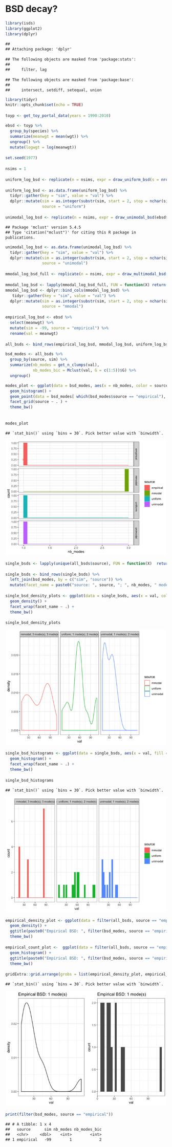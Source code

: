 BSD decay?
================

``` r
library(isds)
library(ggplot2)
library(dplyr)
```

    ## 
    ## Attaching package: 'dplyr'

    ## The following objects are masked from 'package:stats':
    ## 
    ##     filter, lag

    ## The following objects are masked from 'package:base':
    ## 
    ##     intersect, setdiff, setequal, union

``` r
library(tidyr)
knitr::opts_chunk$set(echo = TRUE)

toyp <- get_toy_portal_data(years = 1990:2010)
```

``` r
ebsd <- toyp %>%
  group_by(species) %>%
  summarize(meanwgt = mean(wgt)) %>%
  ungroup() %>%
  mutate(logwgt = log(meanwgt))

set.seed(1977)

nsims = 1

uniform_log_bsd <- replicate(n = nsims, expr = draw_uniform_bsd(s = nrow(ebsd), min =  min(ebsd$meanwgt), max =max(ebsd$meanwgt)))

uniform_log_bsd <- as.data.frame(uniform_log_bsd) %>%
  tidyr::gather(key = "sim", value = "val") %>%
  dplyr::mutate(sim = as.integer(substr(sim, start = 2, stop = nchar(sim))),
                source = "uniform")

unimodal_log_bsd <- replicate(n = nsims, expr = draw_unimodal_bsd(ebsd$meanwgt))
```

    ## Package 'mclust' version 5.4.5
    ## Type 'citation("mclust")' for citing this R package in publications.

``` r
unimodal_log_bsd <- as.data.frame(unimodal_log_bsd) %>%
  tidyr::gather(key = "sim", value = "val") %>%
  dplyr::mutate(sim = as.integer(substr(sim, start = 2, stop = nchar(sim))),
                source = "unimodal")

mmodal_log_bsd_full <- replicate(n = nsims, expr = draw_multimodal_bsd(emp_vector = ebsd$meanwgt, min_mode_gap_coeff = 1.5, min_sd_coeff = .2, max_sd_coeff = .2), simplify = F)

mmodal_log_bsd <- lapply(mmodal_log_bsd_full, FUN = function(X) return(X$bsd))
mmodal_log_bsd <- dplyr::bind_cols(mmodal_log_bsd) %>%
   tidyr::gather(key = "sim", value = "val") %>%
  dplyr::mutate(sim = as.integer(substr(sim, start = 2, stop = nchar(sim))),
                source = "mmodal")

empirical_log_bsd <- ebsd %>%
  select(meanwgt) %>%
  mutate(sim = -99, source = "empirical") %>%
  rename(val = meanwgt)

all_bsds <- bind_rows(empirical_log_bsd, mmodal_log_bsd, uniform_log_bsd, unimodal_log_bsd)
```

``` r
bsd_modes <- all_bsds %>%
  group_by(source, sim) %>%
  summarize(nb_modes = get_n_clumps(val),
            nb_modes_bic = Mclust(val, G = c(1:5))$G) %>%
  ungroup()
```

``` r
modes_plot <- ggplot(data = bsd_modes, aes(x = nb_modes, color = source, fill = source)) +
  geom_histogram() +
  geom_point(data = bsd_modes[ which(bsd_modes$source == "empirical"), ], aes (x = nb_modes, y = nsims / 4), shape = 8, size = 3) + 
  facet_grid(source ~ . ) +
  theme_bw()


modes_plot
```

    ## `stat_bin()` using `bins = 30`. Pick better value with `binwidth`.

![](bsd_decay_files/figure-markdown_github/plot%20nb%20modes-1.png)

``` r
single_bsds <- lapply(unique(all_bsds$source), FUN = function(X)  return(filter(all_bsds, sim == sample.int(n = nsims, size = 1), source == X)))

single_bsds <- bind_rows(single_bsds) %>%
  left_join(bsd_modes, by = c("sim", "source")) %>%
  mutate(facet_name = paste0("source: ", source, "; ", nb_modes, " mode(s); ", nb_modes_bic, " mode(s) w BIC"))

single_bsd_density_plots <- ggplot(data = single_bsds, aes(x = val, color = source)) +
  geom_density() + 
  facet_wrap(facet_name ~ .) +
  theme_bw()

single_bsd_density_plots
```

![](bsd_decay_files/figure-markdown_github/single%20bsd%20plots-1.png)

``` r
single_bsd_histograms <- ggplot(data = single_bsds, aes(x = val, fill = source, color = source)) +
  geom_histogram() + 
  facet_wrap(facet_name ~ .) +
  theme_bw()

single_bsd_histograms
```

    ## `stat_bin()` using `bins = 30`. Pick better value with `binwidth`.

![](bsd_decay_files/figure-markdown_github/single%20bsd%20plots-2.png)

``` r
empirical_density_plot <- ggplot(data = filter(all_bsds, source == "empirical"), aes (x = val)) +
  geom_density() +
  ggtitle(paste0("Empirical BSD: ", filter(bsd_modes, source == "empirical")$nb_modes, " mode(s)")) +
  theme_bw()

empirical_count_plot <-  ggplot(data = filter(all_bsds, source == "empirical"), aes (x = val)) +
  geom_histogram() +
  ggtitle(paste0("Empirical BSD: ", filter(bsd_modes, source == "empirical")$nb_modes, " mode(s)")) +
  theme_bw()

gridExtra::grid.arrange(grobs = list(empirical_density_plot, empirical_count_plot), nrow = 1)
```

    ## `stat_bin()` using `bins = 30`. Pick better value with `binwidth`.

![](bsd_decay_files/figure-markdown_github/single%20bsd%20plots-3.png)

``` r
print(filter(bsd_modes, source == "empirical"))
```

    ## # A tibble: 1 x 4
    ##   source      sim nb_modes nb_modes_bic
    ##   <chr>     <dbl>    <int>        <int>
    ## 1 empirical   -99        1            2
